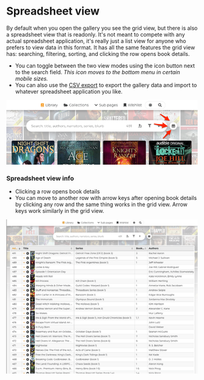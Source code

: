 # Spreadsheet view

By default when you open the gallery you see the grid view, but there is also a spreadsheet view that is readonly. It's not meant to compete with any actual spreadsheet application, it's really just a list view for anyone who prefers to view data in this format. It has all the same features the grid view has: searching, filtering, sorting, and clicking the row opens book details.

* You can toggle between the two view modes using the icon button next to the search field. _This icon moves to the bottom menu in certain mobile sizes._
* You can also use the [CSV export](csv-export/) to export the gallery data and import to whatever spreadsheet application you like.

![](../.gitbook/assets/ALE-view-mode-toggle.png)

### Spreadsheet view info

* Clicking a row opens book details
* You can move to another row with arrow keys after opening book details by clicking any row and the same thing works in the grid view. Arrow keys work similarly in the grid view.

![](../.gitbook/assets/ALE-spreadsheet-view.png)

